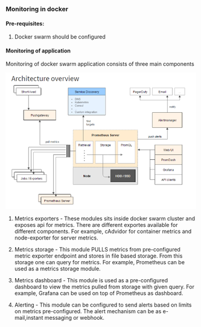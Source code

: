 ### Monitoring in docker

#### Pre-requisites:
1. Docker swarm should be configured

#### Monitoring of application
Monitoring of docker swarm application consists of three main components

![Architechture_picture](monitoring.png)

1. Metrics exporters - These modules sits inside docker swarm cluster and exposes api for metrics.
      There are different exportes available for different components. For example, cAdvidor for 
      container metrics and node-exporter for server metrics.
      
2. Metrics storage - This module PULLS metrics from pre-configured metric exporter endpoint and stores
      in file based storage. From this storage one can query for metrics. For example, Prometheus can 
      be used as a metrics storage module.
      
3. Metrics dashboard - This module is used as a pre-configured dashboard to view the metrics pulled 
      from storage with given query. For example, Grafana can be used on top of Prometheus as dashboard.
      
4. Alerting - This module can be configured to send alerts based on limits on metrics pre-configured. The alert
      mechanism can be as e-mail,instant messaging or webhook. 